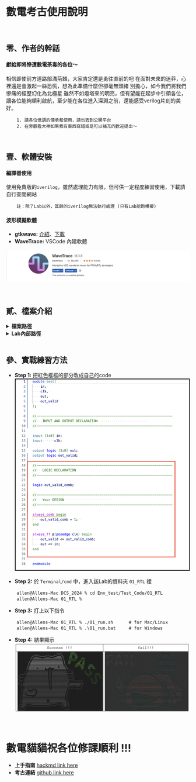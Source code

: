 # 數電考古使用說明


</br>

## 零、作者的幹話
#### **獻給即將慘遭數電荼毒的各位～**
相信即使前方道路部滿荊棘，大家肯定還是勇往直前的吧
在面對未來的迷莽，心裡還是會激起一絲恐慌，想為此準備什麼但卻毫無頭緒
別擔心，如今我們將我們慘痛的經歷幻化為北極星
雖然不如燈塔來的明亮，但有望能在起步中引領各位，讓各位能夠順利啟航，至少能在各位進入深淵之前，還能感受verilog片刻的美好。




```
    1. 請各位低調的傳承和使用，請勿丟到公開平台
    2. 在旁觀看大神如果我有東西寫錯或是可以補充的歡迎提出～
```




</br>


## 壹、軟體安裝

#### 編譯器使用
使用免費版的```iverilog```，雖然處理能力有限，但可供一定程度練習使用，下載請自行查閱網站

```
    註：除了Lab以外，其餘的iverilog無法執行處理 (只有Lab能跑模擬)
```


#### 波形模擬軟體
* **gtkwave:** [介紹](http://programmermagazine.github.io/201311/htm/message2.html)、[下載](https://gtkwave.sourceforge.net)
* **WaveTrace:** VSCode 內建軟體

![Alt text](PPTs/other/Extension_image.png)



</br>


## 貳、檔案介紹

<details><summary><b>檔案路徑</b></summary>

```shell!
> DCS_2024
    > Env_test   # Enviroment test (DO NOT MODIFY)
    > PPTs
    > Lab
    > FP
    > HW
```
</details>


<details><summary><b>Lab內部路徑</b></summary>

```shell!
> Env_test/Test_Code

    > 00_TESTBED     --------------> TestBench
        PATTERN.sv
        TESTBED.sv

    > 01_RTL
        01_run.sh    --------------> shell for Mac/Linux
        01_run.bat   --------------> shell for Windows
        test.sv      --------------> Main Design file

    > 02_REPORT
        run.vvp
        syn.log
        WAVEFORM.vcd --------------> Waveform file
```
</details>

</br>


## 參、實戰練習方法

* **Step 1:** 把紅色框框的部分改成自己的code
![Alt text](PPTs/other/coding_image.png)


* **Step 2:** 於 ```Terminal/cmd``` 中，進入該Lab的資料夾 ```01_RTL``` 裡

```python!
    allen@Allens-Mac DCS_2024 % cd Env_test/Test_Code/01_RTL 
    allen@Allens-Mac 01_RTL %
```


* **Step 3:** 打上以下指令

```python!
    allen@Allens-Mac 01_RTL % ./01_run.sh      # for Mac/Linux
    allen@Allens-Mac 01_RTL % .\01_run.bat     # for Windows
```

* **Step 4:** 結果顯示
![Alt text](PPTs/other/pass-fail_image.png)


</br>


# 數電貓貓祝各位修課順利 !!!
* **上手指南** [hackmd link here](https://hackmd.io/@macplanck/verilog-basic)
* **考古連結** [github link here](https://github.com/macplanck/DCS_2024)


